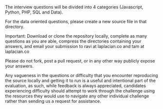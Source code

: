 The interview questions will be divided into 4 categories (Javascript, Python, PHP, SQL and Data).

For the data oriented questions, please create a new source file in that directory.

Important: Download or clone the repository locally, complete as many questions as you are able, compress the directories containing your answers, and email your submission to ravi at laplacian.co and tam at laplacian.co

Please do not fork, post a pull request, or in any other way publicly expose your answers.

Any vagueness in the questions or difficulty that you encounter reproducing the source locally and getting it to run is a useful and intentional part of the evaluation, as such, while feedback is always appreciated, candidates experiencing difficulty should attempt to work through the challenge using the resources they would use to navigate any other individual challenge rather than sending us a request for assistance.
